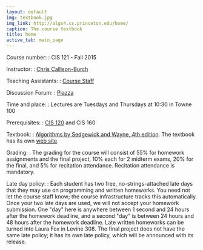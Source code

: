 ```yaml
---
layout: default
img: textbook.jpg
img_link: http://algs4.cs.princeton.edu/home/
caption: The course textbook
title: home
active_tab: main_page 
---
```



Course number:
: CIS 121 - Fall 2015

Instructor:
: [Chris Callison-Burch](http://www.cis.upenn.edu/~ccb/)

Teaching Assistants:
: [Course Staff](staff.html) 

Discussion Forum:
: [Piazza](https://piazza.com/upenn/fall2015/cis121/home)

Time and place:
: Lectures are Tuesdays and Thursdays at 10:30 in Towne 100

Prerequisites:
: [CIS 120](http://www.seas.upenn.edu/~cis120/) and CIS 160

Textbook:
: [Algorithms by Sedgewick and Wayne, 4th edition](http://www.amazon.com/Algorithms-4th-Robert-Sedgewick/dp/032157351X/).  The textbook has its own [web site](http://algs4.cs.princeton.edu/home/).

Grading:
: The grading for the course will consist of 55% for homework assignments and the final project, 10% each for 2 midterm exams, 20% for the final, and 5% for recitation attendance. Recitation attendance is mandatory.

Late day policy:
: Each student has two free, no-strings-attached late days that they may use on programming and written homeworks. You need not let the course staff know; the course infrastructure tracks this automatically. Once your two late days are used, we will not accept your homework submission. One "day" here is anywhere between 1 second and 24 hours after the homework deadline, and a second "day" is between 24 hours and 48 hours after the homework deadline. Late written homeworks can be turned into Laura Fox in Levine 308. The final project does not have the same late policy; it has its own late policy, which will be announced with its release.